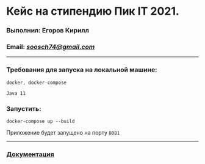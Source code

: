 # Кейс на стипендию Пик IT 2021.

### Выполнил: Егоров Кирилл

### Email: *soosch74@gmail.com*

****

### Требования для запуска на локальной машине:

```docker, docker-compose```

```Java 11```

### Запустить:

```docker-compose up --build```

Приложение будет запущено на порту ```8081```
****

### [Документация](https://pikit2021.herokuapp.com/swagger-ui/)